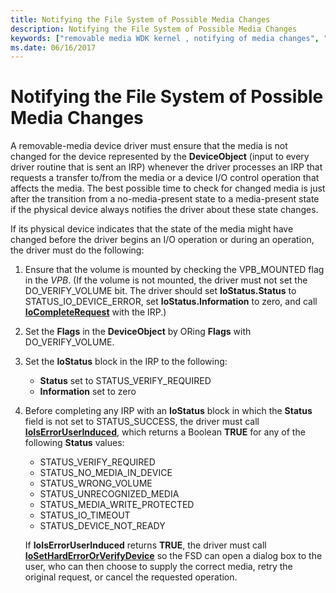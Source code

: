 ```yaml
---
title: Notifying the File System of Possible Media Changes
description: Notifying the File System of Possible Media Changes
keywords: ["removable media WDK kernel , notifying of media changes", "notifications WDK removable media", "media change notifications WDK removable media"]
ms.date: 06/16/2017
---
```


# Notifying the File System of Possible Media Changes





A removable-media device driver must ensure that the media is not changed for the device represented by the **DeviceObject** (input to every driver routine that is sent an IRP) whenever the driver processes an IRP that requests a transfer to/from the media or a device I/O control operation that affects the media. The best possible time to check for changed media is just after the transition from a no-media-present state to a media-present state if the physical device always notifies the driver about these state changes.

If its physical device indicates that the state of the media might have changed before the driver begins an I/O operation or during an operation, the driver must do the following:

1.  Ensure that the volume is mounted by checking the VPB\_MOUNTED flag in the *VPB*. (If the volume is not mounted, the driver must not set the DO\_VERIFY\_VOLUME bit. The driver should set **IoStatus.Status** to STATUS\_IO\_DEVICE\_ERROR, set **IoStatus.Information** to zero, and call [**IoCompleteRequest**](/windows-hardware/drivers/ddi/wdm/nf-wdm-iocompleterequest) with the IRP.)

2.  Set the **Flags** in the **DeviceObject** by ORing **Flags** with DO\_VERIFY\_VOLUME.

3.  Set the **IoStatus** block in the IRP to the following:
    -   **Status** set to STATUS\_VERIFY\_REQUIRED
    -   **Information** set to zero

4.  Before completing any IRP with an **IoStatus** block in which the **Status** field is not set to STATUS\_SUCCESS, the driver must call [**IoIsErrorUserInduced**](/windows-hardware/drivers/ddi/wdm/nf-wdm-ioiserroruserinduced), which returns a Boolean **TRUE** for any of the following **Status** values:

    -   STATUS\_VERIFY\_REQUIRED
    -   STATUS\_NO\_MEDIA\_IN\_DEVICE
    -   STATUS\_WRONG\_VOLUME
    -   STATUS\_UNRECOGNIZED\_MEDIA
    -   STATUS\_MEDIA\_WRITE\_PROTECTED
    -   STATUS\_IO\_TIMEOUT
    -   STATUS\_DEVICE\_NOT\_READY

    If **IoIsErrorUserInduced** returns **TRUE**, the driver must call [**IoSetHardErrorOrVerifyDevice**](/windows-hardware/drivers/ddi/ntddk/nf-ntddk-iosetharderrororverifydevice) so the FSD can open a dialog box to the user, who can then choose to supply the correct media, retry the original request, or cancel the requested operation.

 

